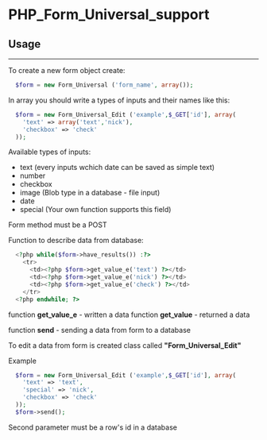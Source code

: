# PHP_Form_Universal_support
## Usage
---
To create a new form object create:
```php
  $form = new Form_Universal ('form_name', array());
```
In array you should write a types of inputs and their names like this:
```php
  $form = new Form_Universal_Edit ('example',$_GET['id'], array(
    'text' => array('text','nick'),    
    'checkbox' => 'check'
  ));
```
Available types of inputs:
- text (every inputs wchich date can be saved as simple text)
- number
- checkbox
- image (Blob type in a database - file input)
- date
- special (Your own function supports this field)

Form method must be a POST

Function to describe data from database:

```php
  <?php while($form->have_results()) :?>
    <tr>
      <td><?php $form->get_value_e('text') ?></td>
      <td><?php $form->get_value_e('nick') ?></td>
      <td><?php $form->get_value_e('check') ?></td>
    </tr>
  <?php endwhile; ?>
```
function **get_value_e** - written a data
function **get_value** - returned a data

function **send** - sending a data from form to a database

To edit a data from form is created class called **"Form_Universal_Edit"**

Example
```php
  $form = new Form_Universal_Edit ('example',$_GET['id'], array(
    'text' => 'text',
    'special' => 'nick',
    'checkbox' => 'check'
  ));
  $form->send();
```
Second parameter must be a row's id in a database
